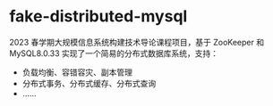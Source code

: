 # fake-distributed-mysql

2023 春学期大规模信息系统构建技术导论课程项目，基于 ZooKeeper 和 MySQL8.0.33 实现了一个简易的分布式数据库系统，支持：
- 负载均衡、容错容灾、副本管理
- 分布式事务、分布式缓存、分布式查询
- ……
